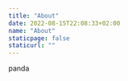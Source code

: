 ```yaml
---
title: "About"
date: 2022-08-15T22:08:33+02:00
name: "About"
staticpage: false
staticurl: ""
---
```


panda